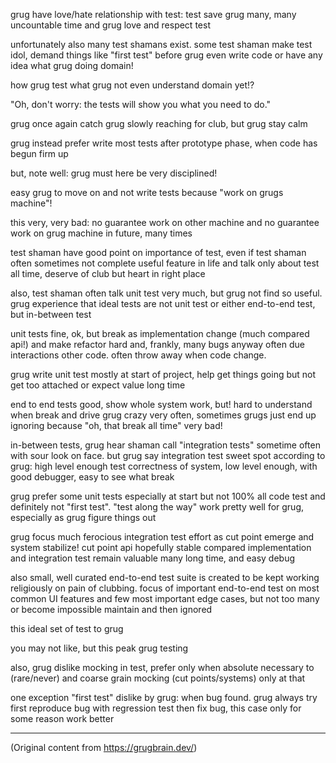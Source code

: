 grug have love/hate relationship with test: test save grug many, many uncountable time and grug love
and respect test

unfortunately also many test shamans exist. some test shaman make test idol, demand things like
"first test" before grug even write code or have any idea what grug doing domain!

how grug test what grug not even understand domain yet!?

"Oh, don't worry: the tests will show you what you need to do."

grug once again catch grug slowly reaching for club, but grug stay calm

grug instead prefer write most tests after prototype phase, when code has begun firm up

but, note well: grug must here be very disciplined!

easy grug to move on and not write tests because "work on grugs machine"!

this very, very bad: no guarantee work on other machine and no guarantee work on grug machine in
future, many times

test shaman have good point on importance of test, even if test shaman often sometimes not complete
useful feature in life and talk only about test all time, deserve of club but heart in right place

also, test shaman often talk unit test very much, but grug not find so useful. grug experience that
ideal tests are not unit test or either end-to-end test, but in-between test

unit tests fine, ok, but break as implementation change (much compared api!) and make refactor hard
and, frankly, many bugs anyway often due interactions other code. often throw away when code change.

grug write unit test mostly at start of project, help get things going but not get too attached or
expect value long time

end to end tests good, show whole system work, but! hard to understand when break and drive grug
crazy very often, sometimes grugs just end up ignoring because "oh, that break all time" very bad!

in-between tests, grug hear shaman call "integration tests" sometime often with sour look on face.
but grug say integration test sweet spot according to grug: high level enough test correctness of
system, low level enough, with good debugger, easy to see what break

grug prefer some unit tests especially at start but not 100% all code test and definitely not "first
test". "test along the way" work pretty well for grug, especially as grug figure things out

grug focus much ferocious integration test effort as cut point emerge and system stabilize! cut
point api hopefully stable compared implementation and integration test remain valuable many long
time, and easy debug

also small, well curated end-to-end test suite is created to be kept working religiously on pain of
clubbing. focus of important end-to-end test on most common UI features and few most important edge
cases, but not too many or become impossible maintain and then ignored

this ideal set of test to grug

you may not like, but this peak grug testing

also, grug dislike mocking in test, prefer only when absolute necessary to (rare/never) and coarse
grain mocking (cut points/systems) only at that

one exception "first test" dislike by grug: when bug found. grug always try first reproduce bug with
regression test then fix bug, this case only for some reason work better

---

(Original content from https://grugbrain.dev/)
